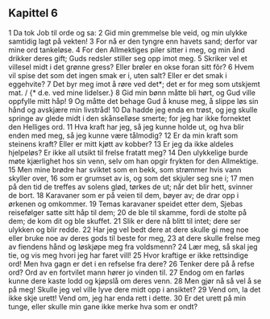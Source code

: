 ## Kapittel 6

1 Da tok Job til orde og sa:
2 Gid min gremmelse ble veid, og min ulykke samtidig lagt på vekten!
3 For nå er den tyngre enn havets sand; derfor var mine ord tankeløse.
4 For den Allmektiges piler sitter i meg, og min ånd drikker deres gift; Guds redsler stiller seg opp imot meg.
5 Skriker vel et villesel midt i det grønne gress? Eller brøler en okse foran sitt fôr?
6 Hvem vil spise det som det ingen smak er i, uten salt? Eller er det smak i eggehvite?
7 Det byr meg imot å røre ved det*; det er for meg som utskjemt mat. / {* d.e. ved mine lidelser.}
8 Gid min bønn måtte bli hørt, og Gud ville oppfylle mitt håp!
9 Og måtte det behage Gud å knuse meg, å slippe løs sin hånd og avskjære min livstråd!
10 Da hadde jeg enda en trøst, og jeg skulle springe av glede midt i den skånselløse smerte; for jeg har ikke fornektet den Helliges ord.
11 Hva kraft har jeg, så jeg kunne holde ut, og hva blir enden med meg, så jeg kunne være tålmodig?
12 Er da min kraft som steinens kraft? Eller er mitt kjøtt av kobber?
13 Er jeg da ikke aldeles hjelpeløs? Er ikke all utsikt til frelse fratatt meg?
14 Den ulykkelige burde møte kjærlighet hos sin venn, selv om han opgir frykten for den Allmektige.
15 Men mine brødre har sviktet som en bekk, som strømmer hvis vann skyller over,
16 som er grumset av is, og som det skjuler seg sne i;
17 men på den tid de treffes av solens glød, tørkes de ut; når det blir hett, svinner de bort.
18 Karavaner som er på veien til dem, bøyer av; de drar opp i ørkenen og omkommer.
19 Temas karavaner speidet etter dem, Sjebas reisefølger satte sitt håp til dem;
20 de ble til skamme, fordi de stolte på dem; de kom dit og ble skuffet.
21 Slik er dere nå blitt til intet; dere ser ulykken og blir redde.
22 Har jeg vel bedt dere at dere skulle gi meg noe eller bruke noe av deres gods til beste for meg,
23 at dere skulle frelse meg av fiendens hånd og løskjøpe meg fra voldsmenn?
24 Lær meg, så skal jeg tie, og vis meg hvori jeg har faret vill!
25 Hvor kraftige er ikke rettsindige ord! Men hva gagn er det i en refselse fra dere?
26 Tenker dere på å refse ord? Ord av en fortvilet mann hører jo vinden til.
27 Endog om en farløs kunne dere kaste lodd og kjøpslå om deres venn.
28 Men gjør nå så vel å se på meg! Skulle jeg vel ville lyve dere midt opp i ansiktet?
29 Vend om, la det ikke skje urett! Vend om, jeg har enda rett i dette.
30 Er det urett på min tunge, eller skulle min gane ikke merke hva som er ondt?
